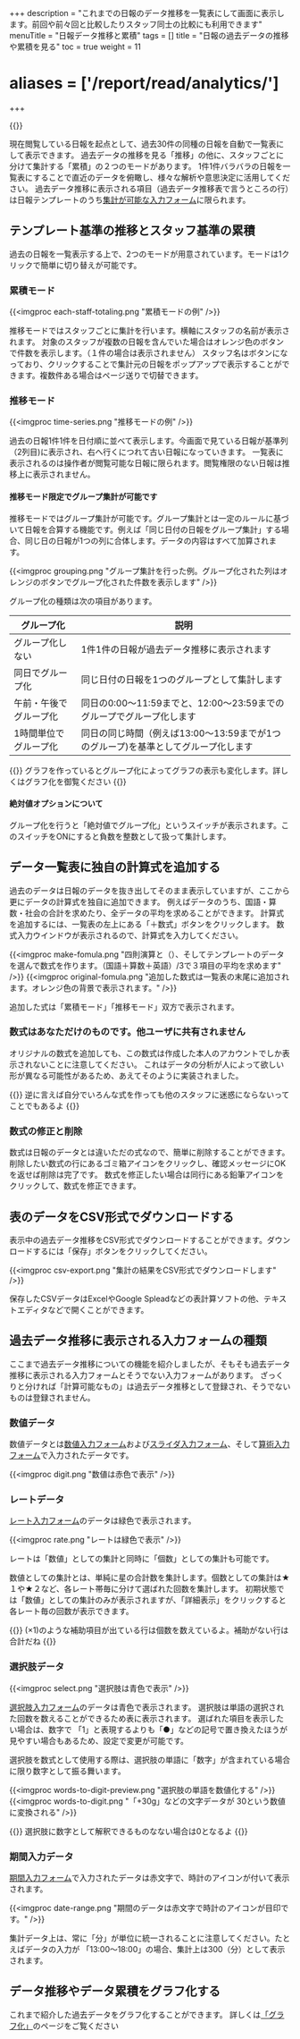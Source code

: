 +++
description = "これまでの日報のデータ推移を一覧表にして画面に表示します。前回や前々回と比較したりスタッフ同士の比較にも利用できます"
menuTitle = "日報データ推移と累積"
tags = []
title = "日報の過去データの推移や累積を見る"
toc = true
weight = 11
# aliases = ['/report/read/analytics/']
+++

{{<icatch filename="past-data" msg="同種日報の前回 と今回の比較も簡単" title="日報を一覧表にして過去と比較する" desc="過去データ推移を使えば前回との比較、前々回との比較も一目瞭然です" fontsize="30px" alice="ok" >}}

現在閲覧している日報を起点として、過去30件の同種の日報を自動で一覧表にして表示できます。
過去データの推移を見る「推移」の他に、スタッフごとに分けて集計する「累積」の２つのモードがあります。
1件1件バラバラの日報を一覧表にすることで直近のデータを俯瞰し、様々な解析や意思決定に活用してください。
過去データ推移に表示される項目（過去データ推移表で言うところの行）は日報テンプレートのうち[集計が可能な入力フォーム](/report/analytics/)に限られます。

## テンプレート基準の推移とスタッフ基準の累積

過去の日報を一覧表示する上で、2つのモードが用意されています。モードは1クリックで簡単に切り替えが可能です。

### 累積モード

{{<imgproc each-staff-totaling.png "累積モードの例" />}}

推移モードではスタッフごとに集計を行います。横軸にスタッフの名前が表示されます。
対象のスタッフが複数の日報を含んでいた場合はオレンジ色のボタンで件数を表示します。（１件の場合は表示されません）
スタッフ名はボタンになっており、クリックすることで集計元の日報をポップアップで表示することができます。複数件ある場合はページ送りで切替できます。

### 推移モード

{{<imgproc time-series.png "推移モードの例" />}}

過去の日報1件1件を日付順に並べて表示します。今画面で見ている日報が基準列（2列目)に表示され、右へ行くにつれて古い日報になっていきます。
一覧表に表示されるのは操作者が閲覧可能な日報に限られます。閲覧権限のない日報は推移上に表示されません。

#### 推移モード限定でグループ集計が可能です

推移モードではグループ集計が可能です。グループ集計とは一定のルールに基づいて日報を合算する機能です。例えば「同じ日付の日報をグループ集計」する場合、同じ日の日報が1つの列に合体します。データの内容はすべて加算されます。

{{<imgproc grouping.png "グループ集計を行った例。グループ化された列はオレンジのボタンでグループ化された件数を表示します" />}}

グループ化の種類は次の項目があります。

|グループ化|説明|
|---|---|
|グループ化しない|1件1件の日報が過去データ推移に表示されます|
|同日でグループ化|同じ日付の日報を1つのグループとして集計します|
|午前・午後でグループ化|同日の0:00〜11:59までと、12:00〜23:59までのグループでグループ化します|
|1時間単位でグループ化|同日の同じ時間（例えば13:00〜13:59までが1つのグループ)を基準としてグループ化します|

{{<alice pos="right" icon="pc">}}
グラフを作っているとグループ化によってグラフの表示も変化します。詳しくはグラフ化を御覧ください
{{</alice>}}

#### 絶対値オプションについて

グループ化を行うと「絶対値でグループ化」というスイッチが表示されます。このスイッチをONにすると負数を整数として扱って集計します。

## データ一覧表に独自の計算式を追加する

過去のデータは日報のデータを抜き出してそのまま表示していますが、ここから更にデータの計算式を独自に追加できます。
例えばデータのうち、国語・算数・社会の合計を求めたり、全データの平均を求めることができます。
計算式を追加するには、一覧表の左上にある「＋数式」ボタンをクリックします。
数式入力ウインドウが表示されるので、計算式を入力してください。

{{<imgproc make-fomula.png "四則演算と（）、そしてテンプレートのデータを選んで数式を作ります。（国語＋算数＋英語）/3で３項目の平均を求めます" />}}
{{<imgproc original-fomula.png "追加した数式は一覧表の末尾に追加されます。オレンジ色の背景で表示されます。" />}}

追加した式は「累積モード」「推移モード」双方で表示されます。

### 数式はあなただけのものです。他ユーザに共有されません

オリジナルの数式を追加しても、この数式は作成した本人のアカウントでしか表示されないことに注意してください。
これはデータの分析が人によって欲しい形が異なる可能性があるため、あえてそのように実装されました。

{{<alice pos="right" icon="ok">}}
逆に言えば自分でいろんな式を作っても他のスタッフに迷惑にならないってことでもあるよ
{{</alice>}}

### 数式の修正と削除

数式は日報のデータとは違いただの式なので、簡単に削除することができます。
削除したい数式の行にあるゴミ箱アイコンをクリックし、確認メッセージにOKを返せば削除は完了です。
数式を修正したい場合は同行にある鉛筆アイコンをクリックして、数式を修正できます。

## 表のデータをCSV形式でダウンロードする

表示中の過去データ推移をCSV形式でダウンロードすることができます。ダウンロードするには「保存」ボタンをクリックしてください。

{{<imgproc csv-export.png "集計の結果をCSV形式でダウンロードします" />}}

保存したCSVデータはExcelやGoogle Spleadなどの表計算ソフトの他、テキストエディタなどで開くことができます。

## 過去データ推移に表示される入力フォームの種類

ここまで過去データ推移についての機能を紹介しましたが、そもそも過去データ推移に表示される入力フォームとそうでない入力フォームがあります。
ざっくりと分ければ「計算可能なもの」は過去データ推移として登録され、そうでないものは登録されません。

### 数値データ

数値データとは[数値入力フォーム](/org/groupsetting/template/math/)および[スライダ入力フォーム](/org/groupsetting/template/step/)、そして[算術入力フォーム](/org/groupsetting/template/calc/)で入力されたデータです。

{{<imgproc digit.png "数値は赤色で表示" />}}

### レートデータ

[レート入力フォーム](/org/groupsetting/template/rate/)のデータは緑色で表示されます。

{{<imgproc rate.png "レートは緑色で表示" />}}

レートは「数値」としての集計と同時に「個数」としての集計も可能です。

数値としての集計とは、単純に星の合計数を集計します。個数としての集計は★１や★２など、各レート帯毎に分けて選ばれた回数を集計します。
初期状態では「数値」としての集計のみが表示されますが、「詳細表示」をクリックすると各レート毎の回数が表示できます。

{{<alice pos="right" icon="ok">}}
(×1)のような補助項目が出ている行は個数を数えているよ。補助がない行は合計だね
{{</alice>}}

### 選択肢データ

{{<imgproc select.png "選択肢は青色で表示" />}}

[選択肢入力フォーム](/org/groupsetting/template/select/)のデータは青色で表示されます。
選択肢は単語の選択された回数を数えることができるため表に表示されます。
選ばれた項目を表示したい場合は、数字で 「1」と表現するよりも「●」などの記号で置き換えたほうが見やすい場合もあるため、設定で変更が可能です。

選択肢を数式として使用する際は、選択肢の単語に「数字」が含まれている場合に限り数字として振る舞います。

{{<imgproc words-to-digit-preview.png "選択肢の単語を数値化する" />}}
{{<imgproc words-to-digit.png "「+30g」などの文字データが 30という数値に変換される" />}}

{{<alice pos="right" icon="ok">}}
選択肢に数字として解釈できるものなない場合は0となるよ
{{</alice>}}

### 期間入力データ

[期間入力フォーム](/org/groupsetting/template/datetimes/)で入力されたデータは赤文字で、時計のアイコンが付いて表示されます。

{{<imgproc date-range.png "期間のデータは赤文字で時計のアイコンが目印です。" />}}

集計データ上は、常に「分」が単位に統一されることに注意してください。たとえばデータの入力が 「13:00〜18:00」の場合、集計上は300（分）として表示されます。

## データ推移やデータ累積をグラフ化する

これまで紹介した過去データをグラフ化することができます。
詳しくは[「グラフ化」](/report/analytics/chart/)のページをご覧ください
